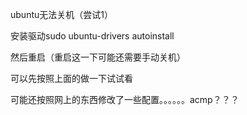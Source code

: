 ubuntu无法关机（尝试1）

安装驱动sudo ubuntu-drivers autoinstall

然后重启（重启这一下可能还需要手动关机）

可以先按照上面的做一下试试看

可能还按照网上的东西修改了一些配置。。。。。。acmp？？？